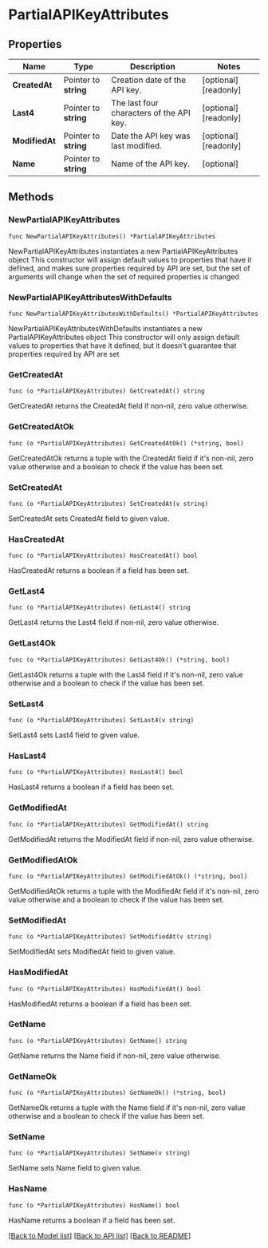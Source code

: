 # PartialAPIKeyAttributes

## Properties

Name | Type | Description | Notes
---- | ---- | ----------- | ------
**CreatedAt** | Pointer to **string** | Creation date of the API key. | [optional] [readonly] 
**Last4** | Pointer to **string** | The last four characters of the API key. | [optional] [readonly] 
**ModifiedAt** | Pointer to **string** | Date the API key was last modified. | [optional] [readonly] 
**Name** | Pointer to **string** | Name of the API key. | [optional] 

## Methods

### NewPartialAPIKeyAttributes

`func NewPartialAPIKeyAttributes() *PartialAPIKeyAttributes`

NewPartialAPIKeyAttributes instantiates a new PartialAPIKeyAttributes object
This constructor will assign default values to properties that have it defined,
and makes sure properties required by API are set, but the set of arguments
will change when the set of required properties is changed

### NewPartialAPIKeyAttributesWithDefaults

`func NewPartialAPIKeyAttributesWithDefaults() *PartialAPIKeyAttributes`

NewPartialAPIKeyAttributesWithDefaults instantiates a new PartialAPIKeyAttributes object
This constructor will only assign default values to properties that have it defined,
but it doesn't guarantee that properties required by API are set

### GetCreatedAt

`func (o *PartialAPIKeyAttributes) GetCreatedAt() string`

GetCreatedAt returns the CreatedAt field if non-nil, zero value otherwise.

### GetCreatedAtOk

`func (o *PartialAPIKeyAttributes) GetCreatedAtOk() (*string, bool)`

GetCreatedAtOk returns a tuple with the CreatedAt field if it's non-nil, zero value otherwise
and a boolean to check if the value has been set.

### SetCreatedAt

`func (o *PartialAPIKeyAttributes) SetCreatedAt(v string)`

SetCreatedAt sets CreatedAt field to given value.

### HasCreatedAt

`func (o *PartialAPIKeyAttributes) HasCreatedAt() bool`

HasCreatedAt returns a boolean if a field has been set.

### GetLast4

`func (o *PartialAPIKeyAttributes) GetLast4() string`

GetLast4 returns the Last4 field if non-nil, zero value otherwise.

### GetLast4Ok

`func (o *PartialAPIKeyAttributes) GetLast4Ok() (*string, bool)`

GetLast4Ok returns a tuple with the Last4 field if it's non-nil, zero value otherwise
and a boolean to check if the value has been set.

### SetLast4

`func (o *PartialAPIKeyAttributes) SetLast4(v string)`

SetLast4 sets Last4 field to given value.

### HasLast4

`func (o *PartialAPIKeyAttributes) HasLast4() bool`

HasLast4 returns a boolean if a field has been set.

### GetModifiedAt

`func (o *PartialAPIKeyAttributes) GetModifiedAt() string`

GetModifiedAt returns the ModifiedAt field if non-nil, zero value otherwise.

### GetModifiedAtOk

`func (o *PartialAPIKeyAttributes) GetModifiedAtOk() (*string, bool)`

GetModifiedAtOk returns a tuple with the ModifiedAt field if it's non-nil, zero value otherwise
and a boolean to check if the value has been set.

### SetModifiedAt

`func (o *PartialAPIKeyAttributes) SetModifiedAt(v string)`

SetModifiedAt sets ModifiedAt field to given value.

### HasModifiedAt

`func (o *PartialAPIKeyAttributes) HasModifiedAt() bool`

HasModifiedAt returns a boolean if a field has been set.

### GetName

`func (o *PartialAPIKeyAttributes) GetName() string`

GetName returns the Name field if non-nil, zero value otherwise.

### GetNameOk

`func (o *PartialAPIKeyAttributes) GetNameOk() (*string, bool)`

GetNameOk returns a tuple with the Name field if it's non-nil, zero value otherwise
and a boolean to check if the value has been set.

### SetName

`func (o *PartialAPIKeyAttributes) SetName(v string)`

SetName sets Name field to given value.

### HasName

`func (o *PartialAPIKeyAttributes) HasName() bool`

HasName returns a boolean if a field has been set.


[[Back to Model list]](../README.md#documentation-for-models) [[Back to API list]](../README.md#documentation-for-api-endpoints) [[Back to README]](../README.md)


